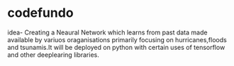 # codefundo
idea-
Creating a Neaural Network which learns from past data made available by variuos oraganisations primarily focusing on hurricanes,floods and tsunamis.It will be deployed on python with certain uses of tensorflow and other deeplearing libraries.
